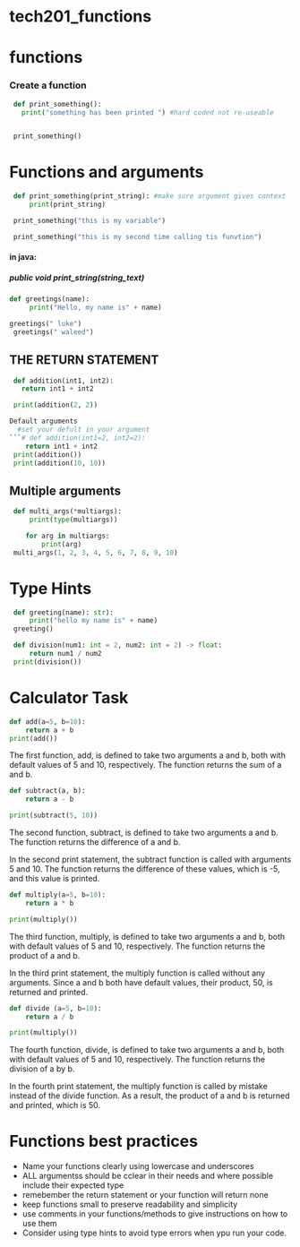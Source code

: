 # tech201_functions
# functions


### Create a function


``` python
 def print_something():
   print("something has been printed ") #hard coded not re-useable


 print_something()
```
# Functions and arguments
```` python
 def print_something(print_string): #make sure argument gives context
     print(print_string)

 print_something("this is my variable")

 print_something("this is my second time calling tis funvtion")
``````
#### in java:
##### public void print_string(string_text)

```` python
def greetings(name):
     print("Hello, my name is" + name)

greetings(" luke")
 greetings(" waleed")
````

## THE RETURN STATEMENT
```` python
 def addition(int1, int2):
   return int1 + int2

 print(addition(2, 2))
````
```` python
Default arguments
  #set your defult in your argument
```# def addition(int1=2, int2=2):
    return int1 + int2
 print(addition())
 print(addition(10, 10))
````
## Multiple arguments
```` python
 def multi_args(*multiargs):
     print(type(multiargs))

    for arg in multiargs:
        print(arg)
 multi_args(1, 2, 3, 4, 5, 6, 7, 8, 9, 10)
````
# Type Hints
```` python
 def greeting(name): str):
     print("hello my name is" + name)
 greeting()
````
```` python
 def division(num1: int = 2, num2: int = 2) -> float:
     return num1 / num2
 print(division())
````

# Calculator Task 
```` python
def add(a=5, b=10):
    return a + b
print(add())
````
The first function, add, is defined to take two arguments a and b, both with default values of 5 and 10, respectively. The function returns the sum of a and b.
```` python
def subtract(a, b):
    return a - b

print(subtract(5, 10))
````
The second function, subtract, is defined to take two arguments a and b. The function returns the difference of a and b.

In the second print statement, the subtract function is called with arguments 5 and 10. The function returns the difference of these values, which is -5, and this value is printed.
```` python
def multiply(a=5, b=10):
    return a * b

print(multiply())
````
The third function, multiply, is defined to take two arguments a and b, both with default values of 5 and 10, respectively. The function returns the product of a and b.

In the third print statement, the multiply function is called without any arguments. Since a and b both have default values, their product, 50, is returned and printed.

```` python
def divide (a=5, b=10):
    return a / b

print(multiply())
````
The fourth function, divide, is defined to take two arguments a and b, both with default values of 5 and 10, respectively. The function returns the division of a by b.

In the fourth print statement, the multiply function is called by mistake instead of the divide function. As a result, the product of a and b is returned and printed, which is 50.
    















# Functions best practices 

- Name your functions clearly using lowercase and underscores 
- ALL argumentss should be cclear in their needs and where possible include their expected type
- remebember the return statement or your function will return none
- keep functions small to preserve readability and simplicity 
- use comments in your functions/methods to give instructions on how to use them
- Consider using type hints to avoid type errors when ypu run your code.